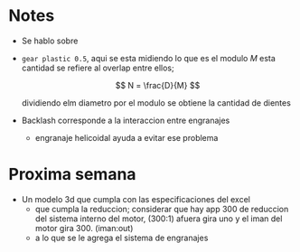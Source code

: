 # Notes

- Se hablo sobre 

- `gear plastic 0.5`, aqui se esta midiendo lo que es el modulo $M$
    esta cantidad se refiere al overlap entre ellos; 

    $$
    N = \frac{D}{M}
    $$

    dividiendo elm diametro por el modulo se obtiene la cantidad de dientes

- Backlash
    corresponde a la interaccion entre engranajes
    - engranaje helicoidal ayuda a evitar ese problema

# Proxima semana
- Un modelo 3d que cumpla con las especificaciones del excel
    - que cumpla la reduccion; considerar que hay app 300 de reduccion del sistema interno del motor, (300:1)
        afuera gira uno y el iman del motor gira 300. (iman:out)
    - a lo que se le agrega el sistema de engranajes
